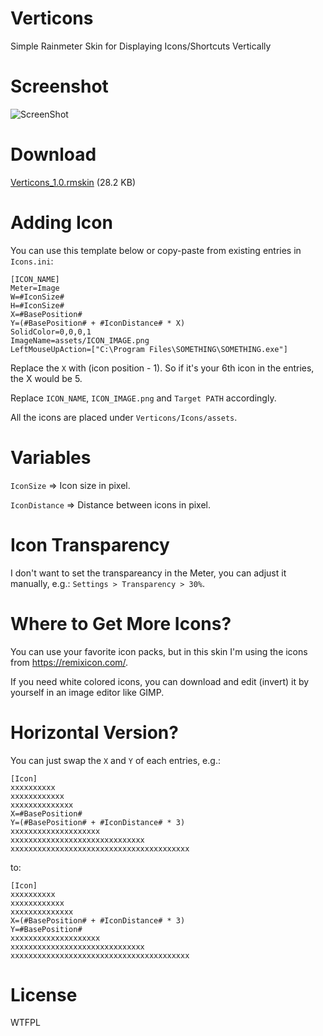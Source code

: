 # Verticons
Simple Rainmeter Skin for Displaying Icons/Shortcuts Vertically 

# Screenshot

![ScreenShot](https://user-images.githubusercontent.com/6077598/98790285-112e1a00-2436-11eb-9d0a-9fee0e8afeda.png)

# Download

[Verticons_1.0.rmskin](https://github.com/irfanfadilah/verticons/releases/download/1.0/Verticons_1.0.rmskin) (28.2 KB)

# Adding Icon

You can use this template below or copy-paste from existing entries in `Icons.ini`:

```
[ICON_NAME]
Meter=Image
W=#IconSize#
H=#IconSize#
X=#BasePosition#
Y=(#BasePosition# + #IconDistance# * X)
SolidColor=0,0,0,1
ImageName=assets/ICON_IMAGE.png
LeftMouseUpAction=["C:\Program Files\SOMETHING\SOMETHING.exe"]
```

Replace the `X` with (icon position - 1). So if it's your 6th icon in the entries, the X would be 5.

Replace `ICON_NAME`, `ICON_IMAGE.png` and `Target PATH` accordingly.

All the icons are placed under `Verticons/Icons/assets`.

# Variables

`IconSize` => Icon size in pixel.

`IconDistance` => Distance between icons in pixel.

# Icon Transparency

I don't want to set the transpareancy in the Meter, you can adjust it manually, e.g.: `Settings > Transparency > 30%`.

# Where to Get More Icons?

You can use your favorite icon packs, but in this skin I'm using the icons from https://remixicon.com/.

If you need white colored icons, you can download and edit (invert) it by yourself in an image editor like GIMP.

# Horizontal Version?

You can just swap the `X` and `Y` of each entries, e.g.:

```
[Icon]
xxxxxxxxxx
xxxxxxxxxxxx
xxxxxxxxxxxxxx
X=#BasePosition#
Y=(#BasePosition# + #IconDistance# * 3)
xxxxxxxxxxxxxxxxxxxx
xxxxxxxxxxxxxxxxxxxxxxxxxxxxxx
xxxxxxxxxxxxxxxxxxxxxxxxxxxxxxxxxxxxxxxx
```

to:

```
[Icon]
xxxxxxxxxx
xxxxxxxxxxxx
xxxxxxxxxxxxxx
X=(#BasePosition# + #IconDistance# * 3)
Y=#BasePosition#
xxxxxxxxxxxxxxxxxxxx
xxxxxxxxxxxxxxxxxxxxxxxxxxxxxx
xxxxxxxxxxxxxxxxxxxxxxxxxxxxxxxxxxxxxxxx
```

# License

WTFPL
